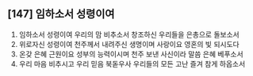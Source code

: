 ## [147] 임하소서 성령이여

1) 임하소서 성령이여 우리의 맘 비추소서 창조하신 우리들을 은총으로 돌보소서  
2) 위로자신 성령이여 천주께서 내려주신 생명이며 사랑이요 영혼의 빛 되시도다  
3) 온갖 은혜 근원이요 성부의 능력이시며 천주 보낸 사신이라 말씀 은혜 베푸소서  
4) 우리 마음 비추시고 우리 믿음 북돋우사 우리들의 모든 고난 즐겨 참게 하옵소서
